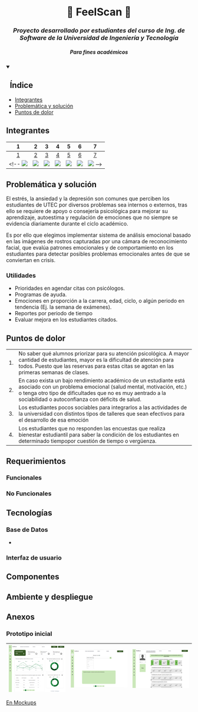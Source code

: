 <a name="readme-top"></a>

<div align="center">
  <a href="https://github.com/Sandovl0593/proy-IngSoftware">
  </a>
  <h1>💚 FeelScan 💚</h1>
</div>

<h3 align="center"><em>Proyecto desarrollado por estudiantes del curso de Ing. de Software
de la Universidad de Ingeniería y Tecnología</em></h3>
<h5 align="center">Para fines académicos</h5>


<details open>
  <summary><h2>&nbsp Índice</h2></summary>
  <ul>
    <li><a href="#integrantes">Integrantes</a></li>
    <li><a href="#problemática-y-solución">Problemática y solución</a></li>
    <li><a href="#puntos-de-dolor">Puntos de dolor</a></li>
  </ul>
</details>


## Integrantes 

|    1    |    2    |    3    |    4    |    5    |    6    |    7    |
|:------:|:------:|:------:|:------:|:------:|:------:|:------:|
[1](https://github.com/) | [2](https://github.com/) | [3](https://github.com/) | [4](https://github.com/)  | [5](https://github.com/) | [6](https://github.com/) | [7](https://github.com/)
<!-- <img src="https://avatars.githubusercontent.com"/> | <img src="https://avatars.githubusercontent.com"/> | <img src="https://avatars.githubusercontent.com"/> | <img src="https://avatars.githubusercontent.com"/> | <img src="https://avatars.githubusercontent.com"/> | <img src="https://avatars.githubusercontent.com"/> | <img src="https://avatars.githubusercontent.com"/> -->

## Problemática y solución

El estrés, la ansiedad y la depresión son comunes que perciben los estudiantes de UTEC por diversos problemas sea internos o externos, tras ello se requiere de apoyo o consejería psicológica para mejorar su aprendizaje, autoestima y regulación de emociones que no siempre se evidencia diariamente durante el ciclo académico.

Es por ello que elegimos implementar sistema de análisis emocional basado en las imágenes de rostros capturadas por una cámara de reconocimiento facial, que evalúa patrones emocionales y de comportamiento en los estudiantes para detectar posibles problemas emocionales antes de que se conviertan en crisis.

### Utilidades

- Prioridades en agendar citas con psicólogos.
- Programas de ayuda.
- Emociones en proporción a la carrera, edad, ciclo, o algún periodo en tendencia (Ej. la semana de exámenes).
- Reportes por periodo de tiempo
- Evaluar mejora en los estudiantes citados.

## Puntos de dolor

|||
|--|--|
1.|No saber qué alumnos priorizar para su atención psicológica. A mayor cantidad de estudiantes, mayor es la dificultad de atención para todos. Puesto que las reservas para estas citas se agotan en las primeras semanas de clases.
2.|En caso exista un bajo rendimiento académico de un estudiante está asociado con un problema emocional (salud mental, motivación, etc.) o tenga otro tipo de dificultades que no es muy aentrado a la sociabilidad o autoconfianza con déficits de salud.
3.|Los estudiantes pocos sociables para integrarlos a las actividades de la universidad con distintos tipos de talleres que sean efectivos para el desarrollo de esa emoción
4.|Los estudiantes que no responden las encuestas que realiza bienestar estudiantil para saber la condición de los estudiantes en determinado tiempopor cuestión de tiempo o vergüenza.

## Requerimientos


### Funcionales

### No Funcionales

## Tecnologías

### Base de Datos

- 

### Interfaz de usuario


<!-- ## Especificaciones y requisitos -->

## Componentes

## Ambiente y despliegue

## Anexos

### Prototipo inicial

|<img src="images/dashboard.png" width="800"/> | <img src="images/search.png" width="800"/> | <img src="images/userview.png" width="800"/> |
|-|-|-|

[En Mockups](https://app.moqups.com/IqSTDekAIIgvXnys9JeET5JvGV9Q0qEl/view/page/a7d17d5c8)